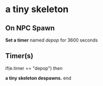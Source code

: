 # a tiny skeleton
## On NPC Spawn

**Set a timer** named *depop* for 3600 seconds
## Timer(s)

if(e.timer == "depop") then


**a tiny skeleton despawns.**
end